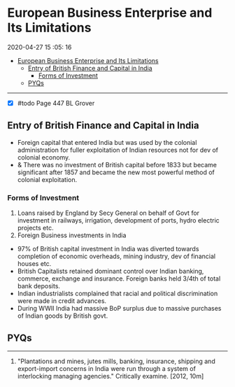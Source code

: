 # European Business Enterprise and Its Limitations

2020-04-27 15 :05: 16

- [European Business Enterprise and Its Limitations](#european-business-enterprise-and-its-limitations)
  - [Entry of British Finance and Capital in India](#entry-of-british-finance-and-capital-in-india)
    - [Forms of Investment](#forms-of-investment)
  - [PYQs](#pyqs)

---

- [x] #todo Page 447 BL Grover

## Entry of British Finance and Capital in India

- Foreign capital that entered India but was used by the colonial administration for fuller exploitation of Indian resources not for dev of colonial economy.
- & There was no investment of British capital before 1833 but became significant after 1857 and became the new most powerful method of colonial exploitation.

### Forms of Investment

1. Loans raised by England by Secy General on behalf of Govt for investment in railways, irrigation, development of ports, hydro electric projects etc.
2. Foreign Business investments in India
- 97% of British capital investment in India was diverted towards completion of economic overheads, mining industry, dev of financial houses etc.
- British Capitalists retained dominant control over Indian banking, commerce, exchange and insurance. Foreign banks held 3/4th of total bank deposits.
- Indian industrialists complained that racial and political discrimination were made in credit advances.
- During WWII India had massive BoP surplus due to massive purchases of Indian goods by British govt.

## PYQs

---

1. "Plantations and mines, jutes mills, banking, insurance, shipping and export-import concerns in India were run through a system of interlocking managing agencies." Critically examine. [2012, 10m]

